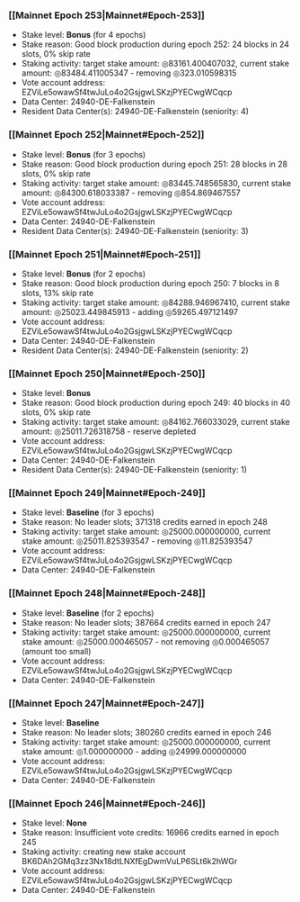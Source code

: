 ### [[Mainnet Epoch 253|Mainnet#Epoch-253]]
* Stake level: **Bonus** (for 4 epochs)
* Stake reason: Good block production during epoch 252: 24 blocks in 24 slots, 0% skip rate
* Staking activity: target stake amount: ◎83161.400407032, current stake amount: ◎83484.411005347 - removing ◎323.010598315
* Vote account address: EZViLe5owawSf4twJuLo4o2GsjgwLSKzjPYECwgWCqcp
* Data Center: 24940-DE-Falkenstein
* Resident Data Center(s): 24940-DE-Falkenstein (seniority: 4)
### [[Mainnet Epoch 252|Mainnet#Epoch-252]]
* Stake level: **Bonus** (for 3 epochs)
* Stake reason: Good block production during epoch 251: 28 blocks in 28 slots, 0% skip rate
* Staking activity: target stake amount: ◎83445.748565830, current stake amount: ◎84300.618033387 - removing ◎854.869467557
* Vote account address: EZViLe5owawSf4twJuLo4o2GsjgwLSKzjPYECwgWCqcp
* Data Center: 24940-DE-Falkenstein
* Resident Data Center(s): 24940-DE-Falkenstein (seniority: 3)
### [[Mainnet Epoch 251|Mainnet#Epoch-251]]
* Stake level: **Bonus** (for 2 epochs)
* Stake reason: Good block production during epoch 250: 7 blocks in 8 slots, 13% skip rate
* Staking activity: target stake amount: ◎84288.946967410, current stake amount: ◎25023.449845913 - adding ◎59265.497121497
* Vote account address: EZViLe5owawSf4twJuLo4o2GsjgwLSKzjPYECwgWCqcp
* Data Center: 24940-DE-Falkenstein
* Resident Data Center(s): 24940-DE-Falkenstein (seniority: 2)
### [[Mainnet Epoch 250|Mainnet#Epoch-250]]
* Stake level: **Bonus**
* Stake reason: Good block production during epoch 249: 40 blocks in 40 slots, 0% skip rate
* Staking activity: target stake amount: ◎84162.766033029, current stake amount: ◎25011.726318758 - reserve depleted
* Vote account address: EZViLe5owawSf4twJuLo4o2GsjgwLSKzjPYECwgWCqcp
* Data Center: 24940-DE-Falkenstein
* Resident Data Center(s): 24940-DE-Falkenstein (seniority: 1)
### [[Mainnet Epoch 249|Mainnet#Epoch-249]]
* Stake level: **Baseline** (for 3 epochs)
* Stake reason: No leader slots; 371318 credits earned in epoch 248
* Staking activity: target stake amount: ◎25000.000000000, current stake amount: ◎25011.825393547 - removing ◎11.825393547
* Vote account address: EZViLe5owawSf4twJuLo4o2GsjgwLSKzjPYECwgWCqcp
* Data Center: 24940-DE-Falkenstein
### [[Mainnet Epoch 248|Mainnet#Epoch-248]]
* Stake level: **Baseline** (for 2 epochs)
* Stake reason: No leader slots; 387664 credits earned in epoch 247
* Staking activity: target stake amount: ◎25000.000000000, current stake amount: ◎25000.000465057 - not removing ◎0.000465057 (amount too small)
* Vote account address: EZViLe5owawSf4twJuLo4o2GsjgwLSKzjPYECwgWCqcp
* Data Center: 24940-DE-Falkenstein
### [[Mainnet Epoch 247|Mainnet#Epoch-247]]
* Stake level: **Baseline**
* Stake reason: No leader slots; 380260 credits earned in epoch 246
* Staking activity: target stake amount: ◎25000.000000000, current stake amount: ◎1.000000000 - adding ◎24999.000000000
* Vote account address: EZViLe5owawSf4twJuLo4o2GsjgwLSKzjPYECwgWCqcp
* Data Center: 24940-DE-Falkenstein
### [[Mainnet Epoch 246|Mainnet#Epoch-246]]
* Stake level: **None**
* Stake reason: Insufficient vote credits: 16966 credits earned in epoch 245
* Staking activity: creating new stake account BK6DAh2GMq3zz3Nx18dtLNXfEgDwmVuLP6SLt6k2hWGr
* Vote account address: EZViLe5owawSf4twJuLo4o2GsjgwLSKzjPYECwgWCqcp
* Data Center: 24940-DE-Falkenstein